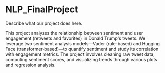 # NLP_FinalProject

Describe what our project does here.

This project analyzes the relationship between sentiment and user engagement (retweets and favorites) in Donald Trump's tweets. We leverage two sentiment analysis models—Vader (rule-based) and Hugging Face (transformer-based)—to quantify sentiment and study its correlation with engagement metrics. The project involves cleaning raw tweet data, computing sentiment scores, and visualizing trends through various plots and regression analysis.

